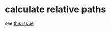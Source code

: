 # calculate relative paths

see [this issue](https://github.com/gwuhaolin/web-webpack-plugin/issues/4)
